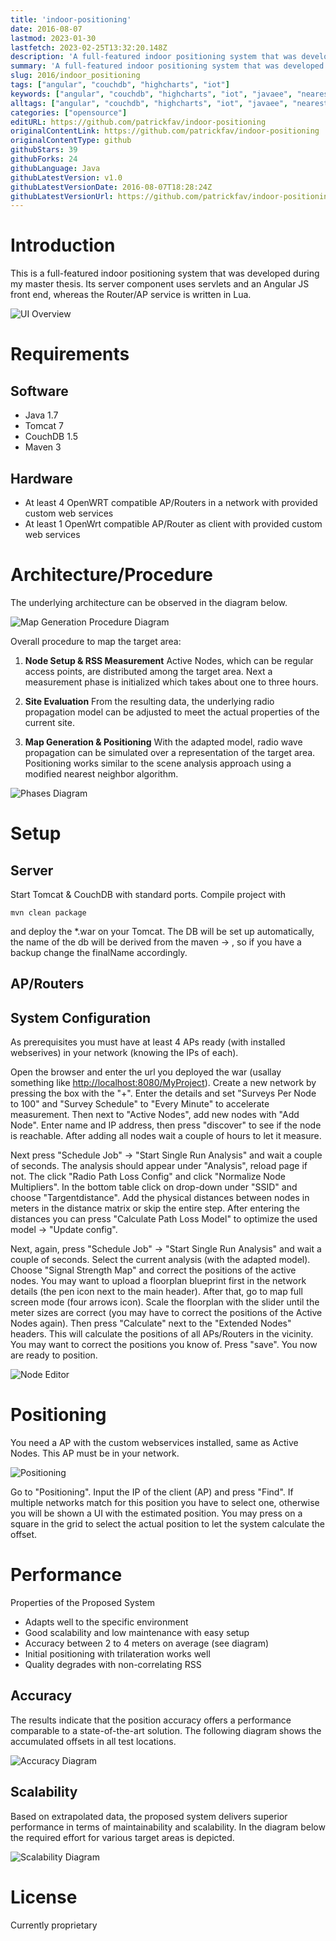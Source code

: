 ```yaml
---
title: 'indoor-positioning'
date: 2016-08-07
lastmod: 2023-01-30
lastfetch: 2023-02-25T13:32:20.148Z
description: 'A full-featured indoor positioning system that was developed during my master thesis. It has a javascript based rich UI and has a server-client architecture.'
summary: 'A full-featured indoor positioning system that was developed during my master thesis. It has a javascript based rich UI and has a server-client architecture.'
slug: 2016/indoor_positioning
tags: ["angular", "couchdb", "highcharts", "iot"]
keywords: ["angular", "couchdb", "highcharts", "iot", "javaee", "nearest-neighbors", "open-wrt", "received-signal-strength", "wifi"]
alltags: ["angular", "couchdb", "highcharts", "iot", "javaee", "nearest-neighbors", "open-wrt", "received-signal-strength", "wifi", "github", "Java"]
categories: ["opensource"]
editURL: https://github.com/patrickfav/indoor-positioning
originalContentLink: https://github.com/patrickfav/indoor-positioning
originalContentType: github
githubStars: 39
githubForks: 24
githubLanguage: Java
githubLatestVersion: v1.0
githubLatestVersionDate: 2016-08-07T18:28:24Z
githubLatestVersionUrl: https://github.com/patrickfav/indoor-positioning/releases/tag/v1.0
---
```

# Introduction
This is a full-featured indoor positioning system that was developed during my master thesis.
Its server component uses servlets and an Angular JS front end, whereas the Router/AP service is written in Lua.

[](https://travis-ci.org/patrickfav/indoor-positioning)
[](https://coveralls.io/github/patrickfav/indoor-positioning?branch=master) 
[](https://codeclimate.com/github/patrickfav/indoor-positioning/maintainability)

![UI Overview](gh_2c05953d5893d74527f2779d.png)


# Requirements

## Software

* Java 1.7
* Tomcat 7
* CouchDB 1.5
* Maven 3

## Hardware

* At least 4 OpenWRT compatible AP/Routers in a network with provided custom web services
* At least 1 OpenWrt compatible AP/Router as client with provided custom web services

# Architecture/Procedure

The underlying architecture can be observed in the diagram below.

![Map Generation Procedure Diagram](gh_25d69010872996a2e1203d82.jpg)

Overall procedure to map the target area:

1. **Node Setup & RSS Measurement**
Active Nodes, which can be regular access points, are distributed
among the target area. Next a measurement phase is initialized
which takes about one to three hours.

2. **Site Evaluation**
From the resulting data, the underlying radio propagation model
can be adjusted to meet the actual properties of the current site.

3. **Map Generation & Positioning**
With the adapted model, radio wave propagation can be simulated over
a representation of the target area. Positioning works similar to the
scene analysis approach using a modified nearest neighbor algorithm.

![Phases Diagram](gh_8a443fc7b7ed0cd0b59237c4.jpg)

# Setup

## Server

Start Tomcat & CouchDB with standard ports. Compile project with

`mvn clean package`

and deploy the *.war on your Tomcat. The DB will be set up automatically, the name of the db will be derived from the
maven <build> -> <finalName>, so if you have a backup change the finalName accordingly.

## AP/Routers

## System Configuration

As prerequisites you must have at least 4 APs ready (with installed webserives) in your network (knowing the IPs of each).

Open the browser and enter the url you deployed the war (usallay something like [http://localhost:8080/MyProject](http://localhost:8080/)).
Create a new network by pressing the box with the "+". Enter the details and set "Surveys Per Node to 100" and "Survey Schedule" to
"Every Minute" to accelerate measurement.
Then next to "Active Nodes", add new nodes with "Add Node". Enter name and IP address, then press "discover" to see if
the node is reachable. After adding all nodes wait a couple of hours to let it measure.

Next press "Schedule Job" -> "Start Single Run Analysis" and wait a couple of seconds. The analysis should appear under
"Analysis", reload page if not. The click "Radio Path Loss Config" and click "Normalize Node Multipliers". In the bottom
 table click on drop-down under "SSID" and choose "Targentdistance". Add the physical distances between nodes in meters
 in the distance matrix or skip the entire step. After entering the distances you can press "Calculate Path Loss Model"
 to optimize the used model -> "Update config".

Next, again, press "Schedule Job" -> "Start Single Run Analysis" and wait a couple of seconds. Select the current analysis
(with the adapted model). Choose "Signal Strength Map" and correct the positions of the active nodes. You may want to upload
a floorplan blueprint first in the network details (the pen icon next to the main header). After that, go to map full screen
mode (four arrows icon). Scale the floorplan with the slider until the meter sizes are correct (you may have to correct the
positions of the Active Nodes again). Then press "Calculate" next to the "Extended Nodes" headers. This will calculate the positions
of all APs/Routers in the vicinity. You may want to correct the positions you know of. Press "save". You now are ready
to position.

![Node Editor](gh_8cdfddb745856e824fc97d71.jpg)

# Positioning

You need a AP with the custom webservices installed, same as Active Nodes. This AP must be in your network.

![Positioning](gh_3b1d89296533c134777a847b.png)

Go to "Positioning". Input the IP of the client (AP) and press "Find". If multiple networks match for this position
you have to select one, otherwise you will be shown a UI with the estimated position. You may press on a square in the grid
to select the actual position to let the system calculate the offset.

# Performance

Properties of the Proposed System

* Adapts well to the specific environment
* Good scalability and low maintenance with easy setup
* Accuracy between 2 to 4 meters on average (see diagram)
* Initial positioning with trilateration works well
* Quality degrades with non-correlating RSS

## Accuracy

The results indicate that the position accuracy offers a performance comparable to
a state-of-the-art solution. The following diagram shows the accumulated offsets
in all test locations.

![Accuracy Diagram](gh_a7e4dcae9e91722ac33fca52.png)

## Scalability

Based on extrapolated data, the proposed system delivers superior performance in
terms of maintainability and scalability. In the diagram below the required effort
for various target areas is depicted.

![Scalability Diagram](gh_952241e49793226bb8424be7.png)

# License

Currently proprietary
